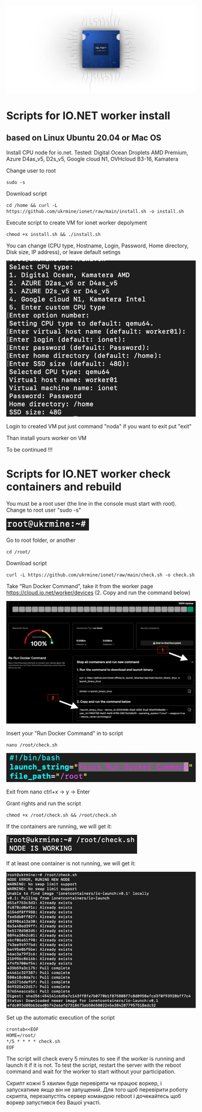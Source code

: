 ![Image alt](https://github.com/ukrmine/ionet/blob/main/pics/mAa0QmH3Nl9IyKqDAZzvuFNZhE0.webp)

# Scripts for IO.NET worker install
## based on Linux Ubuntu 20.04 or Mac OS

Install CPU node for io.net. 
Tested: Digital Ocean Droplets AMD Premium, Azure D4as_v5, D2s_v5, Google cloud N1, OVHcloud B3-16, Kamatera

Change user to root

<!--sec data-title="OS X и Linux" data-id="OSX_Linux_whoami" data-collapse=true ces-->
```
sudo -s
```
<!--endsec-->

Download script

<!--sec data-title="OS X и Linux" data-id="OSX_Linux_whoami" data-collapse=true ces-->
```
cd /home && curl -L https://github.com/ukrmine/ionet/raw/main/install.sh -o install.sh
```
<!--endsec-->

Execute script to create VM for ionet worker depolyment

<!--sec data-title="OS X и Linux" data-id="OSX_Linux_whoami" data-collapse=true ces-->
```
chmod +x install.sh && ./install.sh
```
<!--endsec-->

You can change (CPU type, Hostname, Login, Password, Home directory, Disk size, IP address), or leave default setings

![Image alt](https://github.com/ukrmine/ionet/blob/main/pics/install1.png)
    
Login to created VM put just command "noda" if you want to exit put "exit"

Than install yours worker on VM

To be continued !!!

# Scripts for IO.NET worker check containers and rebuild

You must be a root user (the line in the console must start with root). Change to root user "sudo -s"

![Image alt](https://github.com/ukrmine/ionet/blob/main/pics/1root.png)

Go to root folder, or another
<!--sec data-title="OS X и Linux" data-id="OSX_Linux_whoami" data-collapse=true ces-->
```
cd /root/
```
<!--endsec-->
Download script

<!--sec data-title="OS X и Linux" data-id="OSX_Linux_whoami" data-collapse=true ces-->
```
curl -L https://github.com/ukrmine/ionet/raw/main/check.sh -o check.sh
```
<!--endsec-->

Take "Run Docker Command", take it from the worker page https://cloud.io.net/worker/devices (2. Copy and run the command below)

![Image alt](https://github.com/ukrmine/ionet/blob/main/pics/Copy_and_run_the_command.png)

Insert your "Run Docker Command" in to script

<!--sec data-title="OS X и Linux" data-id="OSX_Linux_whoami" data-collapse=true ces-->
```
nano /root/check.sh
```
<!--endsec-->

![Image alt](https://github.com/ukrmine/ionet/blob/main/pics/check.png)

Exit from nano ctrl+x ->  y -> Enter

Grant rights and run the script

<!--sec data-title="OS X и Linux" data-id="OSX_Linux_whoami" data-collapse=true ces-->
```
chmod +x /root/check.sh && /root/check.sh
```
<!--endsec-->

If the containers are running, we will get it:

![Image alt](https://github.com/ukrmine/ionet/blob/main/pics/5check.png)

If at least one container is not running, we will get it:

![Image alt](https://github.com/ukrmine/ionet/blob/main/pics/6run_new_node.png)

Set up the automatic execution of the script

<!--sec data-title="OS X и Linux" data-id="OSX_Linux_whoami" data-collapse=true ces-->
```
crontab<<EOF
HOME=/root/
*/5 * * * * check.sh
EOF
```
<!--endsec-->

The script will check every 5 minutes to see if the worker is running and launch it if it is not.
To test the script, restart the server with the reboot command and wait for the worker to start without your participation.

Скрипт кожні 5 хвилин буде перевіряти чи працює воркер, і запускатиме якщо він не запущений.
Для того щоб перевірити роботу скрипта, перезапустіть сервер командою reboot і дочекайтесь щоб воркер запустився без Вашої участі.






